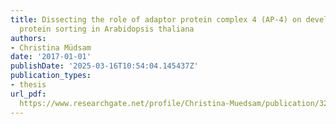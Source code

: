 ```yaml
---
title: Dissecting the role of adaptor protein complex 4 (AP-4) on development and
  protein sorting in Arabidopsis thaliana
authors:
- Christina Müdsam
date: '2017-01-01'
publishDate: '2025-03-16T10:54:04.145437Z'
publication_types:
- thesis
url_pdf: 
  https://www.researchgate.net/profile/Christina-Muedsam/publication/324719226_Dissecting_the_role_of_adaptor_protein_complex_4_AP-4_on_development_and_protein_sorting_in_Arabidopsis_thaliana/links/622718c784ce8e5b4d0fdede/Dissecting-the-role-of-adaptor-protein-complex-4-AP-4-on-development-and-protein-sorting-in-Arabidopsis-thaliana.pdf
---
```

